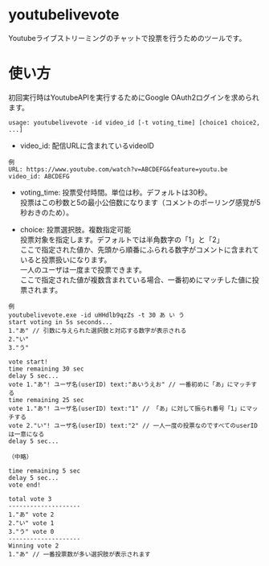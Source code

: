 # youtubelivevote
Youtubeライブストリーミングのチャットで投票を行うためのツールです。

# 使い方
初回実行時はYoutubeAPIを実行するためにGoogle OAuth2ログインを求められます。

```
usage: youtubelivevote -id video_id [-t voting_time] [choice1 choice2, ...]
```
- video_id: 配信URLに含まれているvideoID  

```
例
URL: https://www.youtube.com/watch?v=ABCDEFG&feature=youtu.be
video_id: ABCDEFG
```

- voting_time: 投票受付時間。単位は秒。デフォルトは30秒。  
投票はこの秒数と5の最小公倍数になります（コメントのポーリング感覚が5秒おきのため）。

- choice: 投票選択肢。複数指定可能  
投票対象を指定します。デフォルトでは半角数字の「1」と「2」  
ここで指定された値か、先頭から順番にふられる数字がコメントに含まれていると投票扱いになります。  
一人のユーザは一度まで投票できます。  
ここで指定された値が複数含まれている場合、一番初めにマッチした値に投票されます。

```
例
youtubelivevote.exe -id uHHdlb9qzZs -t 30 あ い う
start voting in 5s seconds...
1."あ" // 引数に与えられた選択肢と対応する数字が表示される
2."い"
3."う"

vote start!
time remaining 30 sec
delay 5 sec...
vote 1."あ"! ユーザ名(userID) text:"あいうえお" // 一番初めに「あ」にマッチする
time remaining 25 sec
vote 1."あ"! ユーザ名(userID) text:"1" // 「あ」に対して振られ番号「1」にマッチする
vote 2."い"! ユーザ名(userID) text:"2" // 一人一度の投票なのですべてのuserIDは一意になる
delay 5 sec...

（中略）

time remaining 5 sec
delay 5 sec...
vote end!

total vote 3
--------------------
1."あ" vote 2
2."い" vote 1
3."う" vote 0
--------------------
Winning vote 2
1."あ" // 一番投票数が多い選択肢が表示されます
```
